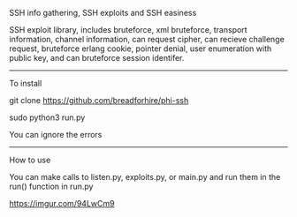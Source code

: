 SSH info gathering, SSH exploits and SSH easiness 

SSH exploit library, includes bruteforce, xml bruteforce, transport information, channel information, can request cipher, can recieve challenge request, bruteforce erlang cookie, pointer denial, user enumeration with public key, and can bruteforce session identifer.
_________________________________________________________

To install 

git clone https://github.com/breadforhire/phi-ssh

sudo python3 run.py

You can ignore the errors
_________________________________________________________

How to use

You can make calls to listen.py, exploits.py, or main.py and run them in the run() function in run.py


https://imgur.com/94LwCm9
